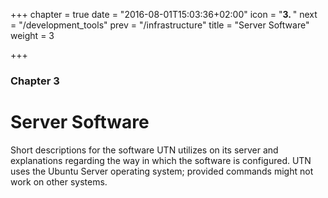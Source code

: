 +++
chapter = true
date = "2016-08-01T15:03:36+02:00"
icon = "<b>3. </b>"
next = "/development_tools"
prev = "/infrastructure"
title = "Server Software"
weight = 3

+++

### Chapter 3

# Server Software

Short descriptions for the software UTN utilizes on its server and explanations
regarding the way in which the software is configured. UTN uses the Ubuntu
Server operating system; provided commands might not work on other systems.
